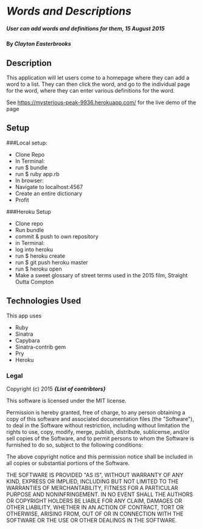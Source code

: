 # _Words and Descriptions_

##### _User can add words and definitions for them, 15 August 2015_

#### By _**Clayton Easterbrooks**_

## Description
This application will let users come to a homepage where they can add a word to a list. They can then click the word, and go to the individual page for the word, where they can enter various definitions for the word.

See https://mysterious-peak-9936.herokuapp.com/ for the live demo of the page

## Setup
###Local setup:
* Clone Repo
* In Terminal:
* run $ bundle
* run $ ruby app.rb
* In browser:
* Navigate to localhost:4567
* Create an entire dictionary
* Profit

###Heroku Setup
* Clone repo
* Run bundle
* commit & push to own repository
* in Terminal:
* log into heroku
* run $ heroku create
* run $ git push heroku master
* run $ heroku open
* Make a sweet glossary of street terms used in the 2015 film, Straight Outta Compton




## Technologies Used

This app uses
* Ruby
* Sinatra
* Capybara
* Sinatra-contrib gem
* Pry
* Heroku


### Legal

Copyright (c) 2015 **_{List of contribtors}_**

This software is licensed under the MIT license.

Permission is hereby granted, free of charge, to any person obtaining a copy
of this software and associated documentation files (the "Software"), to deal
in the Software without restriction, including without limitation the rights
to use, copy, modify, merge, publish, distribute, sublicense, and/or sell
copies of the Software, and to permit persons to whom the Software is
furnished to do so, subject to the following conditions:

The above copyright notice and this permission notice shall be included in
all copies or substantial portions of the Software.

THE SOFTWARE IS PROVIDED "AS IS", WITHOUT WARRANTY OF ANY KIND, EXPRESS OR
IMPLIED, INCLUDING BUT NOT LIMITED TO THE WARRANTIES OF MERCHANTABILITY,
FITNESS FOR A PARTICULAR PURPOSE AND NONINFRINGEMENT. IN NO EVENT SHALL THE
AUTHORS OR COPYRIGHT HOLDERS BE LIABLE FOR ANY CLAIM, DAMAGES OR OTHER
LIABILITY, WHETHER IN AN ACTION OF CONTRACT, TORT OR OTHERWISE, ARISING FROM,
OUT OF OR IN CONNECTION WITH THE SOFTWARE OR THE USE OR OTHER DEALINGS IN
THE SOFTWARE.
